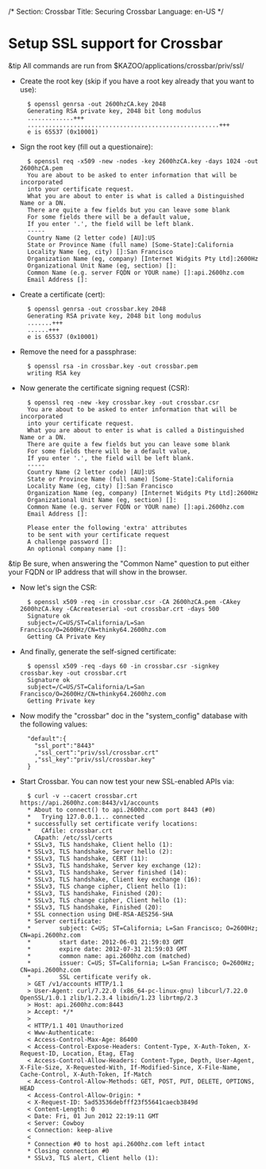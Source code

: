 /*
Section: Crossbar
Title: Securing Crossbar
Language: en-US
*/

# Setup SSL support for Crossbar

&tip All commands are run from $KAZOO/applications/crossbar/priv/ssl/

* Create the root key (skip if you have a root key already that you want to use):

        $ openssl genrsa -out 2600hzCA.key 2048
        Generating RSA private key, 2048 bit long modulus
        .............+++
        ......................................................+++
        e is 65537 (0x10001)

* Sign the root key (fill out a questionaire):

        $ openssl req -x509 -new -nodes -key 2600hzCA.key -days 1024 -out 2600hzCA.pem
        You are about to be asked to enter information that will be incorporated
        into your certificate request.
        What you are about to enter is what is called a Distinguished Name or a DN.
        There are quite a few fields but you can leave some blank
        For some fields there will be a default value,
        If you enter '.', the field will be left blank.
        -----
        Country Name (2 letter code) [AU]:US
        State or Province Name (full name) [Some-State]:California
        Locality Name (eg, city) []:San Francisco
        Organization Name (eg, company) [Internet Widgits Pty Ltd]:2600Hz
        Organizational Unit Name (eg, section) []:
        Common Name (e.g. server FQDN or YOUR name) []:api.2600hz.com
        Email Address []:

* Create a certificate (cert):

        $ openssl genrsa -out crossbar.key 2048
        Generating RSA private key, 2048 bit long modulus
        .......+++
        ......+++
        e is 65537 (0x10001)

* Remove the need for a passphrase:

        $ openssl rsa -in crossbar.key -out crossbar.pem
        writing RSA key

* Now generate the certificate signing request (CSR):

        $ openssl req -new -key crossbar.key -out crossbar.csr
        You are about to be asked to enter information that will be incorporated
        into your certificate request.
        What you are about to enter is what is called a Distinguished Name or a DN.
        There are quite a few fields but you can leave some blank
        For some fields there will be a default value,
        If you enter '.', the field will be left blank.
        -----
        Country Name (2 letter code) [AU]:US
        State or Province Name (full name) [Some-State]:California
        Locality Name (eg, city) []:San Francisco
        Organization Name (eg, company) [Internet Widgits Pty Ltd]:2600Hz
        Organizational Unit Name (eg, section) []:
        Common Name (e.g. server FQDN or YOUR name) []:api.2600hz.com
        Email Address []:

        Please enter the following 'extra' attributes
        to be sent with your certificate request
        A challenge password []:
        An optional company name []:

&tip Be sure, when answering the "Common Name" question to put either your FQDN or IP address that will show in the browser.

* Now let's sign the CSR:

        $ openssl x509 -req -in crossbar.csr -CA 2600hzCA.pem -CAkey 2600hzCA.key -CAcreateserial -out crossbar.crt -days 500
        Signature ok
        subject=/C=US/ST=California/L=San Francisco/O=2600Hz/CN=thinky64.2600hz.com
        Getting CA Private Key

* And finally, generate the self-signed certificate:

        $ openssl x509 -req -days 60 -in crossbar.csr -signkey crossbar.key -out crossbar.crt
        Signature ok
        subject=/C=US/ST=California/L=San Francisco/O=2600Hz/CN=thinky64.2600hz.com
        Getting Private key

* Now modify the "crossbar" doc in the "system_config" database with the following values:

        "default":{
          "ssl_port":"8443"
          ,"ssl_cert":"priv/ssl/crossbar.crt"
          ,"ssl_key":"priv/ssl/crossbar.key"
        }

* Start Crossbar. You can now test your new SSL-enabled APIs via:

        $ curl -v --cacert crossbar.crt https://api.2600hz.com:8443/v1/accounts
        * About to connect() to api.2600hz.com port 8443 (#0)
        *   Trying 127.0.0.1... connected
        * successfully set certificate verify locations:
        *   CAfile: crossbar.crt
          CApath: /etc/ssl/certs
        * SSLv3, TLS handshake, Client hello (1):
        * SSLv3, TLS handshake, Server hello (2):
        * SSLv3, TLS handshake, CERT (11):
        * SSLv3, TLS handshake, Server key exchange (12):
        * SSLv3, TLS handshake, Server finished (14):
        * SSLv3, TLS handshake, Client key exchange (16):
        * SSLv3, TLS change cipher, Client hello (1):
        * SSLv3, TLS handshake, Finished (20):
        * SSLv3, TLS change cipher, Client hello (1):
        * SSLv3, TLS handshake, Finished (20):
        * SSL connection using DHE-RSA-AES256-SHA
        * Server certificate:
        *        subject: C=US; ST=California; L=San Francisco; O=2600Hz; CN=api.2600hz.com
        *        start date: 2012-06-01 21:59:03 GMT
        *        expire date: 2012-07-31 21:59:03 GMT
        *        common name: api.2600hz.com (matched)
        *        issuer: C=US; ST=California; L=San Francisco; O=2600Hz; CN=api.2600hz.com
        *        SSL certificate verify ok.
        > GET /v1/accounts HTTP/1.1
        > User-Agent: curl/7.22.0 (x86_64-pc-linux-gnu) libcurl/7.22.0 OpenSSL/1.0.1 zlib/1.2.3.4 libidn/1.23 librtmp/2.3
        > Host: api.2600hz.com:8443
        > Accept: */*
        >
        < HTTP/1.1 401 Unauthorized
        < Www-Authenticate:
        < Access-Control-Max-Age: 86400
        < Access-Control-Expose-Headers: Content-Type, X-Auth-Token, X-Request-ID, Location, Etag, ETag
        < Access-Control-Allow-Headers: Content-Type, Depth, User-Agent, X-File-Size, X-Requested-With, If-Modified-Since, X-File-Name, Cache-Control, X-Auth-Token, If-Match
        < Access-Control-Allow-Methods: GET, POST, PUT, DELETE, OPTIONS, HEAD
        < Access-Control-Allow-Origin: *
        < X-Request-ID: 5ad53536debfff23f55641caecb3849d
        < Content-Length: 0
        < Date: Fri, 01 Jun 2012 22:19:11 GMT
        < Server: Cowboy
        < Connection: keep-alive
        <
        * Connection #0 to host api.2600hz.com left intact
        * Closing connection #0
        * SSLv3, TLS alert, Client hello (1):

